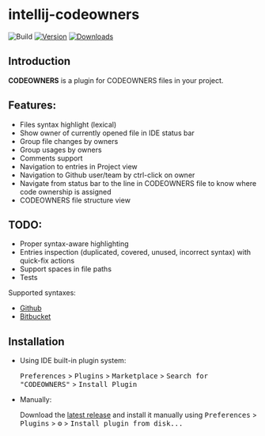 # intellij-codeowners

![Build](https://github.com/fan-tom/intellij-codeowners/workflows/Build/badge.svg)
[![Version](https://img.shields.io/jetbrains/plugin/v/16811.svg)](https://plugins.jetbrains.com/plugin/16811)
[![Downloads](https://img.shields.io/jetbrains/plugin/d/16811.svg)](https://plugins.jetbrains.com/plugin/16811)

Introduction
------------

<!-- Plugin description -->

**CODEOWNERS** is a plugin for CODEOWNERS files in your project.

Features:
---------

- Files syntax highlight (lexical)
- Show owner of currently opened file in IDE status bar
- Group file changes by owners
- Group usages by owners
- Comments support
- Navigation to entries in Project view
- Navigation to Github user/team by ctrl-click on owner
- Navigate from status bar to the line in CODEOWNERS file to know where code ownership is assigned
- CODEOWNERS file structure view

TODO:
-----
- Proper syntax-aware highlighting
- Entries inspection (duplicated, covered, unused, incorrect syntax) with quick-fix actions
- Support spaces in file paths
- Tests

Supported syntaxes:
- [Github][github-syntax]
- [Bitbucket][bitbucket-syntax]

[github-syntax]: https://docs.github.com/en/github/creating-cloning-and-archiving-repositories/about-code-owners#codeowners-syntax
[bitbucket-syntax]: https://mibexsoftware.atlassian.net/wiki/spaces/CODEOWNERS/pages/222822413/Usage

<!-- Plugin description end -->

## Installation

- Using IDE built-in plugin system:
  
  <kbd>Preferences</kbd> > <kbd>Plugins</kbd> > <kbd>Marketplace</kbd> > <kbd>Search for "CODEOWNERS"</kbd> >
  <kbd>Install Plugin</kbd>
  
- Manually:

  Download the [latest release](https://github.com/fan-tom/intellij-codeowners/releases/latest) and install it manually using
  <kbd>Preferences</kbd> > <kbd>Plugins</kbd> > <kbd>⚙️</kbd> > <kbd>Install plugin from disk...</kbd>


